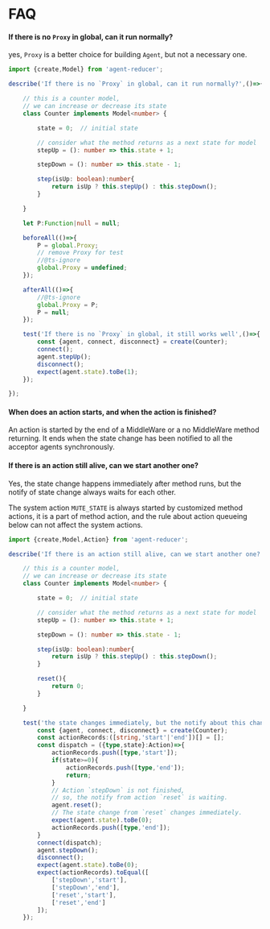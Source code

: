 # FAQ

#### If there is no `Proxy` in global, can it run normally?

yes, `Proxy` is a better choice for building `Agent`, but not a necessary one.

```typescript
import {create,Model} from 'agent-reducer';

describe('If there is no `Proxy` in global, can it run normally?',()=>{

    // this is a counter model,
    // we can increase or decrease its state
    class Counter implements Model<number> {

        state = 0;  // initial state

        // consider what the method returns as a next state for model
        stepUp = (): number => this.state + 1;

        stepDown = (): number => this.state - 1;

        step(isUp: boolean):number{
            return isUp ? this.stepUp() : this.stepDown();
        }

    }

    let P:Function|null = null;

    beforeAll(()=>{
        P = global.Proxy;
        // remove Proxy for test
        //@ts-ignore
        global.Proxy = undefined;
    });

    afterAll(()=>{
        //@ts-ignore
        global.Proxy = P;
        P = null;
    });

    test('If there is no `Proxy` in global, it still works well',()=>{
        const {agent, connect, disconnect} = create(Counter);
        connect();
        agent.stepUp();
        disconnect();
        expect(agent.state).toBe(1);
    });

});
```

#### When does an action starts, and when the action is finished?

An action is started by the end of a MiddleWare or a no MiddleWare method returning. It ends when the state change has been notified to all the acceptor agents synchronously.

#### If there is an action still alive, can we start another one?

Yes, the state change happens immediately after method runs, but the notify of state change always waits for each other.

The system action `MUTE_STATE` is always started by customized method actions, it is a part of method action, and the rule about action queueing below can not affect the system actions.

```typescript
import {create,Model,Action} from 'agent-reducer';

describe('If there is an action still alive, can we start another one?',()=>{

    // this is a counter model,
    // we can increase or decrease its state
    class Counter implements Model<number> {

        state = 0;  // initial state

        // consider what the method returns as a next state for model
        stepUp = (): number => this.state + 1;

        stepDown = (): number => this.state - 1;

        step(isUp: boolean):number{
            return isUp ? this.stepUp() : this.stepDown();
        }

        reset(){
            return 0;
        }

    }

    test('the state changes immediately, but the notify about this change always waits for the prev action notify',()=>{
        const {agent, connect, disconnect} = create(Counter);
        const actionRecords:([string,'start'|'end'])[] = [];
        const dispatch = ({type,state}:Action)=>{
            actionRecords.push([type,'start']);
            if(state>=0){
                actionRecords.push([type,'end']);
                return;
            }
            // Action `stepDown` is not finished,
            // so, the notify from action `reset` is waiting.
            agent.reset();
            // The state change from `reset` changes immediately.
            expect(agent.state).toBe(0);
            actionRecords.push([type,'end']);
        }
        connect(dispatch);
        agent.stepDown();
        disconnect();
        expect(agent.state).toBe(0);
        expect(actionRecords).toEqual([
            ['stepDown','start'],
            ['stepDown','end'],
            ['reset','start'],
            ['reset','end']
        ]);
    });
```